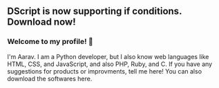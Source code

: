 ## DScript is now supporting if conditions. Download now! 
### Welcome to my profile! 👋
I'm Aarav. I am a Python developer, but I also know web languages like HTML, CSS, and JavaScript, and also PHP, Ruby, and C. If you have any suggestions for products or improvments, tell me here! You can also download the softwares here.
